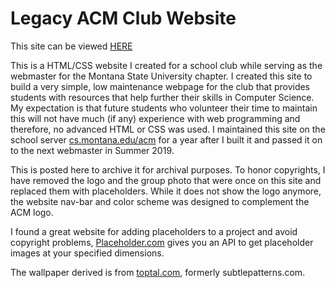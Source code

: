 # Legacy ACM Club Website

This site can be viewed [HERE](https://timparrish.github.io/legacy_acm_club_website/)

This is a HTML/CSS website I created for a school club while serving as the webmaster for the Montana State University chapter. I created this site to build a very simple, low maintenance webpage for the club that provides students with resources that help further their skills in Computer Science. My expectation is that future students who volunteer their time to maintain this will not have much (if any) experience with web programming and therefore, no advanced HTML or CSS was used. I maintained this site on the school server [cs.montana.edu/acm](https://www.cs.montana.edu/acm/) for a year after I built it and passed it on to the next webmaster in Summer 2019. 

This is posted here to archive it for archival purposes. To honor copyrights, I have removed the logo and the group photo that were once on this site and replaced them with placeholders. While it does not show the logo anymore, the website nav-bar and color scheme was designed to complement the ACM logo. 

I found a great website for adding placeholders to a project and avoid copyright problems, [Placeholder.com](https://placeholder.com/) gives you an API to get placeholder images at your specified dimensions. 

The wallpaper derived is from [toptal.com](https://www.toptal.com/designers/subtlepatterns/), formerly subtlepatterns.com. 